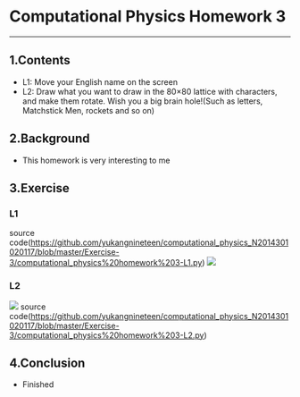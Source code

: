 # Computational Physics Homework 3
***
## 1.Contents
* L1: Move your English name on the screen
* L2: Draw what you want to draw in the 80×80 lattice with characters, and make them rotate. Wish you a big brain hole!(Such as letters, Matchstick Men, rockets and so on)
## 2.Background
* This homework is very interesting to me
## 3.Exercise
### L1
source code(https://github.com/yukangnineteen/computational_physics_N2014301020117/blob/master/Exercise-3/computational_physics%20homework%203-L1.py)
![](https://github.com/yukangnineteen/computational_physics_N2014301020117/blob/master/Exercise-3/computational_physics%20homework%203-L1.gif)
### L2
![](https://github.com/yukangnineteen/computational_physics_N2014301020117/blob/master/Exercise-3/computational_physics%20homework%203-L2.gif)
source code(https://github.com/yukangnineteen/computational_physics_N2014301020117/blob/master/Exercise-3/computational_physics%20homework%203-L2.py)
## 4.Conclusion
* Finished
